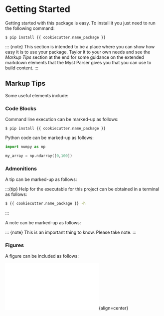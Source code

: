 # Getting Started

Getting started with this package is easy.  To install it you just need to run the following command:
```console
$ pip install {{ cookiecutter.name_package }}
```

::: {note}
This section is intended to be a place where you can show how easy it is to use your package.
Taylor it to your own needs and see the *Markup Tips* section at the end for some guidance on
the extended markdown elements that the Myst Parser gives you that you can use to build
content.
:::

## Markup Tips

Some useful elements include:

### Code Blocks

Command line execution can be marked-up as follows:

```console
$ pip install {{ cookiecutter.name_package }}
```

Python code can be marked-up as follows:

```Python
import numpy as np

my_array = np.ndarray([0,100])
```

### Admonitions

A tip can be marked-up as follows:

:::{tip}
Help for the executable for this project can be obtained in a terminal as follows:
```sh
$ {{ cookiecutter.name_package }} -h
```
:::

A note can be marked-up as follows:

::: {note}
This is an important thing to know.  Please take note.
:::

### Figures

A figure can be included as follows:

![Figure 1](assets/figure_example.pdf){align=center}
